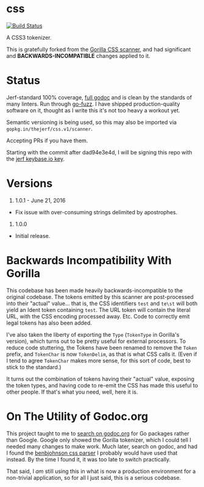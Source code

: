 css
===

[![Build Status](https://travis-ci.org/thejerf/css.png?branch=master)](https://travis-ci.org/thejerf/css)

A CSS3 tokenizer.

This is gratefully forked from the [Gorilla CSS
scanner](http://www.gorillatoolkit.org/pkg/css/scanner), and had
significant and __BACKWARDS-INCOMPATIBLE__ changes applied to it.

Status
======

Jerf-standard 100% coverage, [full
godoc](https://godoc.org/github.com/thejerf/css/scanner) and is clean by
the standards of many linters. Run through
[go-fuzz](https://github.com/dvyukov/go-fuzz). I have shipped
production-quality software on it, thought as I write this it's not too
heavy a workout yet.

Semantic versioning is being used, so this may also be imported via
`gopkg.in/thejerf/css.v1/scanner`.

Accepting PRs if you have them.

Starting with the commit after dad94e3e4d, I will be signing this repo
with the [jerf keybase.io key](https://keybase.io/jerf).

Versions
========

1. 1.0.1 - June 21, 2016
  * Fix issue with over-consuming strings delimited by apostrophes.
1. 1.0.0
  * Initial release.

Backwards Incompatibility With Gorilla
======================================

This codebase has been made heavily backwards-incompatible to the original
codebase. The tokens emitted by this scanner are
post-processed into their "actual" value... that is, the CSS identifiers
`test` and `te\st` will both yield an Ident token containing `test`.
The URL token will contain the literal URL, with the CSS encoding processed
away. Etc. Code to correctly emit legal tokens has also been added.

I've also taken the liberty of exporting the `Type` (`TokenType` in
Gorilla's version), which turns out to be pretty useful for external
processors. To reduce code stuttering, the Tokens have been renamed to
remove the `Token` prefix, and `TokenChar` is now `TokenDelim`, as that is
what CSS calls it. (Even if I tend to agree `TokenChar` makes more sense,
for this sort of code, best to stick to the standard.)

It turns out the combination of tokens having their "actual" value,
exposing the token types, and having code to re-emit the CSS has made
this useful to other people. If that's what you need, well, here it is.

On The Utility of Godoc.org
===========================

This project taught to me to [search on godoc.org](https://godoc.org/) for Go
packages rather than Google. Google only showed the Gorilla tokenizer,
which I could tell I needed many changes to make work. Much later,
search on godoc, and had I found the [benbjohnson css
parser](https://github.com/benbjohnson/css) I probably would have used that
instead. By the time I found it, it was too late to switch practically.

That said, I _am_ still using this in what is now a production environment
for a non-trivial application, so for all I just said, this is a serious
codebase.
